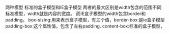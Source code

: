 两种模型
标准的盒子模型和IE盒子模型
两者的最大区别是width包含的范围不同
标准模型，width就是内容的宽度。
而IE盒子模型的width包含border和padding。
box-sizing:用来表示盒子模型，有三个值，border-box:是ie盒子模型
padding-box:这个属性值，包含了左右padding.
content-box:标准的盒子模型，
